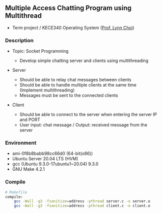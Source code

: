 ## Multiple Access Chatting Program using Multithread
* Term project / KECE340 Operating System ([Prof. Lynn Choi](http://it.korea.ac.kr/?_ga=2.35055464.854245486.1646472198-316617093.1632121575))

### Description
* Topic: Socket Programming
  * Develop simple chatting server and clients using multithreading

* Server
  * Should be able to relay chat messages between clients
  * Should be able to handle multiple clients at the same time (Implement multithreading)
  * Messages must be sent to the connected clients

* Client
  * Should be able to connect to the server when entering the server IP and PORT
  * User input: chat message / Output: received message from the server

### Environment
* ami-0f8b8babb98cc66d0 (64-bit(x86))
* Ubuntu Server 20.04 LTS (HVM)
* gcc (Ubuntu 9.3.0-17ubuntu1~20.04) 9.3.0
* GNU Make 4.2.1

### Compile
```bash
# Makefile
compile:
	gcc -Wall -g3 -fsanitize=address -pthread server.c -o server.o
	gcc -Wall -g3 -fsanitize=address -pthread client.c -o client.o
```
